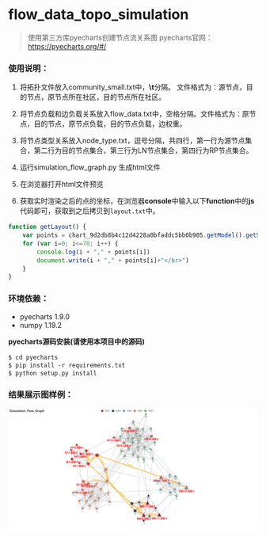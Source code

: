 # flow_data_topo_simulation
> 使用第三方库pyecharts创建节点流关系图
> pyecharts官网： https://pyecharts.org/#/

### 使用说明：

1. 将拓扑文件放入community_small.txt中，**\t**分隔。 文件格式为：源节点，目的节点，原节点所在社区，目的节点所在社区。
   

2. 将节点负载和边负载关系放入flow_data.txt中，空格分隔。文件格式为：原节点，目的节点，原节点负载，目的节点负载，边权重。
   

3. 将节点类型关系放入node_type.txt，逗号分隔，共四行，第一行为源节点集合，第二行为目的节点集合，第三行为LN节点集合，第四行为RP节点集合。
   

4. 运行simulation_flow_graph.py 生成html文件
   

5. 在浏览器打开html文件预览


6. 获取实时渲染之后的点的坐标，在浏览器**console**中输入以下**function**中的**js**代码即可，获取到之后拷贝到`layout.txt`中。
```javascript
function getLayout() {
    var points = chart_9d2db8b4c12d4228a0bfaddc5bb0b905.getModel().getSeriesByIndex(0).preservedPoints
    for (var i=0; i<=78; i++) {
        console.log(i + "," + points[i])
        document.write(i + "," + points[i]+"</br>")
    }
}
```

### 环境依赖：
- pyecharts 1.9.0
- numpy 1.19.2

**pyecharts源码安装(请使用本项目中的源码)**
```shell
$ cd pyecharts
$ pip install -r requirements.txt
$ python setup.py install
```


### 结果展示图样例：
![img_1.png](img_1.png)